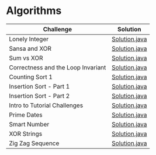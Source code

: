 # **Algorithms**

| Challenge | Solution     
| ------------- |:-------------:|
|Lonely Integer|[Solution.java](https://github.com/HasanliGulshan/HackerRank_solutions/blob/master/Algorithms/Bit%20Manipulation/Lonely%20Integer)|
|Sansa and XOR|[Solution.java](https://github.com/HasanliGulshan/HackerRank_solutions/blob/master/Algorithms/Bit%20Manipulation/Sansa%20and%20XOR)|
|Sum vs XOR|[Solution.java](https://github.com/HasanliGulshan/HackerRank_solutions/blob/master/Algorithms/Bit%20Manipulation/Sum%20vs%20XOR)|
|Correctness and the Loop Invariant|[Solution.java](https://github.com/HasanliGulshan/HackerRank_solutions/blob/master/Algorithms/Sorting/Correctness%20and%20the%20Loop%20Invariant)|
|Counting Sort 1|[Solution.java](https://github.com/HasanliGulshan/HackerRank_solutions/blob/master/Algorithms/Sorting/Counting%20Sort%201)|
|Insertion Sort - Part 1|[Solution.java](https://github.com/HasanliGulshan/HackerRank_solutions/blob/master/Algorithms/Sorting/Insertion%20Sort%20-%20Part%201)|
|Insertion Sort - Part 2|[Solution.java](https://github.com/HasanliGulshan/HackerRank_solutions/blob/master/Algorithms/Sorting/Insertion%20Sort%20-%20Part%202)|
|Intro to Tutorial Challenges|[Solution.java](https://github.com/HasanliGulshan/HackerRank_solutions/blob/master/Algorithms/Sorting/Intro%20to%20Tutorial%20Challenges)|
|Prime Dates|[Solution.java](https://github.com/HasanliGulshan/HackerRank_solutions/blob/master/Algorithms/Debugging/Prime%20Dates)|
|Smart Number|[Solution.java](https://github.com/HasanliGulshan/HackerRank_solutions/blob/master/Algorithms/Debugging/Smart%20Number)|
|XOR Strings|[Solution.java](https://github.com/HasanliGulshan/HackerRank_solutions/blob/master/Algorithms/Debugging/XOR%20Strings)|
|Zig Zag Sequence|[Solution.java](https://github.com/HasanliGulshan/HackerRank_solutions/blob/master/Algorithms/Debugging/Zig%20Zag%20Sequence)|

